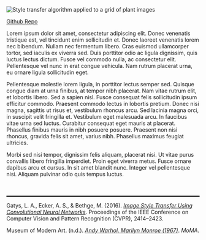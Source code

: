 <img src="/images/style-transfer.jpg" alt="Style transfer algorithm applied to a grid of plant images" class="article">

[Github Repo](https://github.com/ruitaiS/deep_learning_with_pytorch/tree/master/style_transfer)

Lorem ipsum dolor sit amet, consectetur adipiscing elit. Donec venenatis tristique est, vel tincidunt enim sollicitudin et. Donec laoreet venenatis lorem nec bibendum. Nullam nec fermentum libero. Cras euismod ullamcorper tortor, sed iaculis ex viverra sed. Duis porttitor odio ac ligula dignissim, quis luctus lectus dictum. Fusce vel commodo nulla, ac consectetur elit. Pellentesque vel nunc in erat congue vehicula. Nam rutrum placerat urna, eu ornare ligula sollicitudin eget.

Pellentesque molestie lorem ligula, in porttitor lectus semper sed. Quisque congue diam at urna finibus, at tempor nibh placerat. Nam vitae rutrum elit, et lobortis libero. Sed a sapien nisl. Fusce consequat felis sollicitudin ipsum efficitur commodo. Praesent commodo lectus in lobortis pretium. Donec nisi magna, sagittis ut risus et, vestibulum rhoncus arcu. Sed lacinia magna orci, in suscipit velit fringilla et. Vestibulum eget malesuada arcu. In faucibus vitae urna sed luctus. Curabitur consequat eget mauris at placerat. Phasellus finibus mauris in nibh posuere posuere. Praesent non nisi rhoncus, gravida felis sit amet, varius nibh. Phasellus maximus feugiat ultricies.

Morbi sed nisi tempor, dignissim felis aliquam, placerat nisi. Ut vitae purus convallis libero fringilla imperdiet. Proin eget viverra metus. Fusce ornare dapibus arcu et cursus. In sit amet blandit nunc. Integer vel pellentesque nisi. Aliquam pulvinar odio quis tempus luctus.

<div style="border-top:  0.2rem solid #000; margin-top: 3rem; ">

Gatys, L. A., Ecker, A. S., & Bethge, M. (2016). [*Image Style Transfer Using Convolutional Neural Networks*](https://www.cv-foundation.org/openaccess/content_cvpr_2016/papers/Gatys_Image_Style_Transfer_CVPR_2016_paper.pdf). Proceedings of the IEEE Conference on Computer Vision and Pattern Recognition (CVPR), 2414–2423.

Museum of Modern Art. (n.d.). [*Andy Warhol. Marilyn Monroe (1967)*](https://www.moma.org/collection/works/portfolios/61240). *MoMA*.

